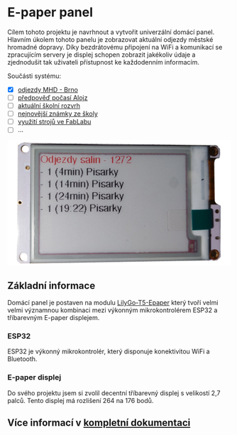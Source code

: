 # E-paper panel

Cílem tohoto projektu je navrhnout a vytvořit univerzální domácí panel. Hlavním úkolem tohoto panelu je zobrazovat aktuální odjezdy městské hromadné dopravy. Díky bezdrátovému připojení na WiFi a komunikací se zpracujícím servery je displej schopen zobrazit jakékoliv údaje a zjednodušit tak uživateli přístupnost ke každodenním informacím.

Součásti systému:

- [x] [odjezdy MHD - Brno](aplikace/mhd.md)
- [ ] [předpověď počasí Alojz](aplikace/alojz.md)
- [ ] [aktuální školní rozvrh](aplikace/skolaoline.md)
- [ ] [nejnovější známky ze školy](aplikace/skolaoline.md)
- [ ] [využití strojů ve FabLabu](aplikace/fablab.md)
- [ ] …

![demo](media/board/ttgo-front.png)
## Základní informace

Domácí panel je postaven na modulu [LilyGo-T5-Epaper](https://github.com/Xinyuan-LilyGO/LilyGo-T5-Epaper-Series) který tvoří velmi velmi významnou kombinaci mezi výkonným mikrokontrolérem ESP32 a tříbarevným E-paper displejem.

### ESP32

ESP32 je výkonný mikrokontrolér, který disponuje konektivitou WiFi a Bluetooth.

### E-paper displej

Do svého projektu jsem si zvolil decentní tříbarevný displej s velikostí 2,7 palců. Tento displej má rozlišení 264 na 176 bodů.

## Více informací v [kompletní dokumentaci](https://jakubandrysek.github.io/E-paper-board-ESP32/)